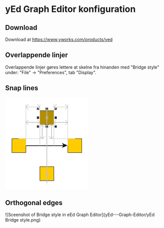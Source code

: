 # yEd Graph Editor konfiguration

## Download

Download at https://www.yworks.com/products/yed

## Overlappende linjer

Overlappende linjer gøres lettere at skelne fra hinanden med "Bridge style" under:
"File" -> "Preferences", tab "Display".

## Snap lines

![alt tag](https://github.com/rolfmadsen/yEd---Graph-Editor/blob/master/yEd%20Bridge%20style.png "Sceenshot of Snap lines in eEd Graph Editor")

## Orthogonal edges

![Sceenshot of Bridge style in eEd Graph Editor](yEd---Graph-Editor/yEd Bridge style.png)
